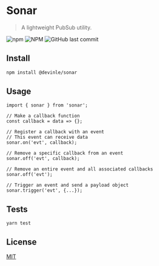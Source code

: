 # Sonar

> A lightweight PubSub utility.

![npm](https://img.shields.io/npm/v/@devinle/sonar.svg)
![NPM](https://img.shields.io/npm/l/@devinle/sonar.svg)
![GitHub last commit](https://img.shields.io/github/last-commit/devinle/sonar.svg)

## Install

```bash
npm install @devinle/sonar
```

## Usage

```
import { sonar } from 'sonar';

// Make a callback function
const callback = data => {};

// Register a callback with an event
// This event can receive data
sonar.on('evt', callback);

// Remove a specific callback from an event
sonar.off('evt', callback);

// Remove an entire event and all associated callbacks
sonar.off('evt');

// Trigger an event and send a payload object
sonar.trigger('evt', {...});
```

## Tests

```
yarn test
```

## License

[MIT](http://vjpr.mit-license.org)
